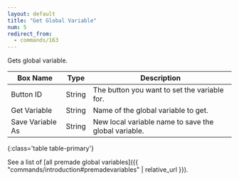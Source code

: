 ```yaml
---
layout: default
title: "Get Global Variable"
num: 5
redirect_from:
  - commands/163
---
```


Gets global variable. 

| Box Name | Type | Description | 
|-------|--------|--------
|Button ID | String | The button you want to set the variable for.
| Get Variable | String | Name of the global variable to get. |
| Save Variable As | String | New local variable name to save the global variable.|
{:class='table table-primary'}

See a list of [all premade global variables]({{ "commands/introduction#premadevariables" | relative_url }}). 






